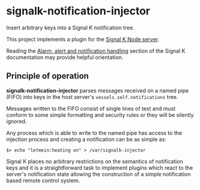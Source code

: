# signalk-notification-injector

Insert arbitrary keys into a Signal K notification tree.

This project implements a plugin for the [Signal K Node server](https://github.com/SignalK/signalk-server-node).

Reading the [Alarm, alert and notification handling](http://signalk.org/specification/1.0.0/doc/notifications.html)
section of the Signal K documentation may provide helpful orientation.

## Principle of operation

__signalk-notification-injector__ parses messages received on a named pipe
(FIFO) into keys in the host server's ```vessels.self.notifications``` tree.

Messages written to the FIFO consist of single lines of text and must conform
to some simple formatting and security rules or they will be silently ignored.

Any process which is able to write to the named pipe has access to the
injection process and creating a notification can be as simple as:
```
$> echo "letmein:heating on" > /var/signalk-injector
```
Signal K places no arbitrary restrictions on the semantics of notification keys
and it is a straightforward task to implement plugins which react to the
server's notification state allowing the construction of a simple notification
based remote control system.

